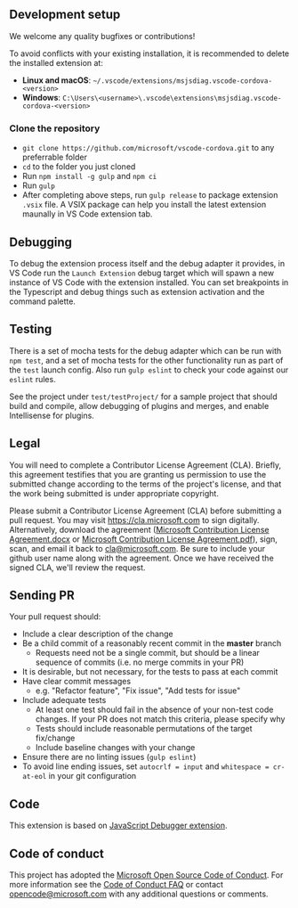 ## Development setup

We welcome any quality bugfixes or contributions!

To avoid conflicts with your existing installation, it is recommended to delete the installed extension at:

- **Linux and macOS**: `~/.vscode/extensions/msjsdiag.vscode-cordova-<version>`
- **Windows**: `C:\Users\<username>\.vscode\extensions\msjsdiag.vscode-cordova-<version>`

### Clone the repository

- `git clone https://github.com/microsoft/vscode-cordova.git` to any preferrable folder
- `cd` to the folder you just cloned
- Run `npm install -g gulp` and `npm ci`
- Run `gulp`
- After completing above steps, run `gulp release` to package extension `.vsix` file. A VSIX package can help you install the latest extension maunally in VS Code extension tab.

## Debugging

To debug the extension process itself and the debug adapter it provides, in VS Code run the `Launch Extension` debug target which will spawn a new instance of VS Code with the extension installed. You can set breakpoints in the Typescript and debug things such as extension activation and the command palette.

## Testing

There is a set of mocha tests for the debug adapter which can be run with `npm test`, and a set of mocha tests for the other functionality run as part of the `test` launch config. Also run `gulp eslint` to check your code against our `eslint` rules.

See the project under `test/testProject/` for a sample project that should build and compile, allow debugging of plugins and merges, and enable Intellisense for plugins.

## Legal

You will need to complete a Contributor License Agreement (CLA). Briefly, this agreement testifies that you are granting us permission to use the submitted change according to the terms of the project's license, and that the work being submitted is under appropriate copyright.

Please submit a Contributor License Agreement (CLA) before submitting a pull request. You may visit https://cla.microsoft.com to sign digitally. Alternatively, download the agreement ([Microsoft Contribution License Agreement.docx](https://www.codeplex.com/Download?ProjectName=typescript&DownloadId=822190) or [Microsoft Contribution License Agreement.pdf](https://www.codeplex.com/Download?ProjectName=typescript&DownloadId=921298)), sign, scan, and email it back to <cla@microsoft.com>. Be sure to include your github user name along with the agreement. Once we have received the signed CLA, we'll review the request.

## Sending PR

Your pull request should:

- Include a clear description of the change
- Be a child commit of a reasonably recent commit in the **master** branch
  - Requests need not be a single commit, but should be a linear sequence of commits (i.e. no merge commits in your PR)
- It is desirable, but not necessary, for the tests to pass at each commit
- Have clear commit messages
  - e.g. "Refactor feature", "Fix issue", "Add tests for issue"
- Include adequate tests
  - At least one test should fail in the absence of your non-test code changes. If your PR does not match this criteria, please specify why
  - Tests should include reasonable permutations of the target fix/change
  - Include baseline changes with your change
- Ensure there are no linting issues (`gulp eslint`)
- To avoid line ending issues, set `autocrlf = input` and `whitespace = cr-at-eol` in your git configuration

## Code

This extension is based on [JavaScript Debugger extension](https://github.com/Microsoft/vscode-js-debug).

## Code of conduct

This project has adopted the [Microsoft Open Source Code of Conduct](https://opensource.microsoft.com/codeofconduct/). For more information see the [Code of Conduct FAQ](https://opensource.microsoft.com/codeofconduct/faq/) or contact [opencode@microsoft.com](mailto:opencode@microsoft.com) with any additional questions or comments.
